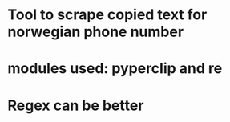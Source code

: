 # Tool to scrape copied text for norwegian phone number 
# modules used: pyperclip and re 
# Regex can be better
